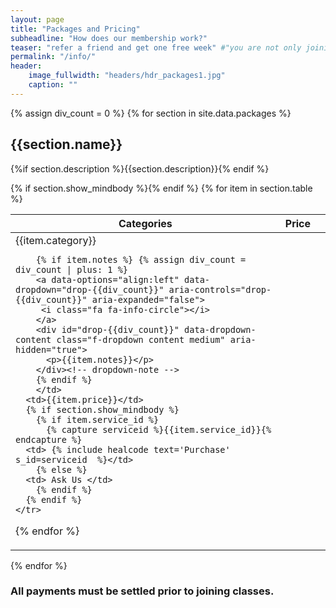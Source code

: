 ```yaml
---
layout: page
title: "Packages and Pricing"
subheadline: "How does our membership work?"
teaser: "refer a friend and get one free week" #"you are not only joining a gym, you are joining a family"
permalink: "/info/"
header:
    image_fullwidth: "headers/hdr_packages1.jpg"
    caption: ""
---
```


{% assign div_count = 0 %}
{% for section in site.data.packages %}
## {{section.name}}
{%if section.description %}{{section.description}}{% endif %}

<table>
  <thead><tr>
  <th id="cat">Categories</th>
  <th>Price</th>
  {% if section.show_mindbody %}<th> <i class="fa fa-shopping-cart fa-lg"></i> </th>{% endif %}
  </tr></thead>
  <tbody>
  {% for item in section.table %}
    <tr>
      <td>
        {{item.category}}

        {% if item.notes %} {% assign div_count = div_count | plus: 1 %}
        <a data-options="align:left" data-dropdown="drop-{{div_count}}" aria-controls="drop-{{div_count}}" aria-expanded="false">
         <i class="fa fa-info-circle"></i>
        </a>
        <div id="drop-{{div_count}}" data-dropdown-content class="f-dropdown content medium" aria-hidden="true">
          <p>{{item.notes}}</p>
        </div><!-- dropdown-note -->
        {% endif %}
        </td>
      <td>{{item.price}}</td>
      {% if section.show_mindbody %}
        {% if item.service_id %}
          {% capture serviceid %}{{item.service_id}}{% endcapture %}
      <td> {% include healcode text='Purchase' s_id=serviceid  %}</td>
        {% else %}
      <td> Ask Us </td>
        {% endif %}
      {% endif %}
    </tr>
  {% endfor %}
  </tbody>
</table>
{% endfor %}


### All payments must be settled prior to joining classes.
